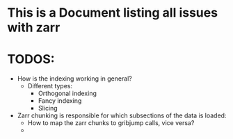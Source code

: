 This is a Document listing all issues with zarr
===============================================

# TODOS:
- How is the indexing working in general?
    - Different types:
        - Orthogonal indexing
        - Fancy indexing
        - Slicing
- Zarr chunking is responsible for which subsections of the data is loaded:
    - How to map the zarr chunks to gribjump calls, vice versa?
    -

